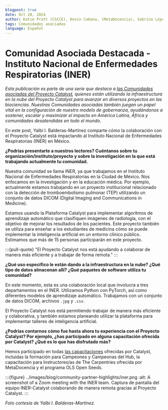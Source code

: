 ```yaml
---
blogpost: true
date: Oct 28, 2024
author: Katie Pratt (CSCCE), Kevin Cabana, (MetaDocencia), Sabrina López (MetaDocencia)
tags: Comunidades asociadas
language: Español
---
```


# Comunidad Asociada Destacada - Instituto Nacional de Enfermedades Respiratorias (INER)

*Esta publicación es parte de una serie que destaca a [las Comunidades asociadas del Proyecto Catalyst](../current-community-partners.md), quienes están utilizando la infraestructura en la nube del Proyecto Catalyst para avanzar en diversos proyectos en las biociencias. Nuestras Comunidades asociadas también juegan un papel vital en la configuración de nuestro modelo de gobernanza, ayudándonos a sostener, escalar y maximizar el impacto en América Latina, África y comunidades desatendidas en todo el mundo.*

En este post, Yalbi I. Balderas-Martínez comparte cómo la colaboración con el Proyecto Catalyst está impactando al Instituto Nacional de Enfermedades Respiratorias (INER) en México.

**¿Podrías presentarte a nuestros lectores? Cuéntanos sobre tu organización/instituto/proyecto y sobre la investigación en la que está trabajando actualmente tu comunidad.**

Nuestra comunidad se llama INER, ya que trabajamos en el Instituto Nacional de Enfermedades Respiratorias en la Ciudad de México. Nos enfocamos en la investigación y en la educación médica. Por ejemplo, actualmente estamos trabajando en un proyecto institucional relacionado con la detección de tromboembolismo pulmonar (TEP) utilizando un conjunto de datos DICOM (Digital Imaging and Communications in Medicine).

Estamos usando la Plataforma Catalyst para implementar algoritmos de aprendizaje automático que clasifiquen imágenes de radiología, con el objetivo de mejorar los resultados de los pacientes. Este proyecto también se utiliza para enseñar a los estudiantes de medicina cómo se puede implementar la inteligencia artificial en un entorno clínico público. Estimamos que más de 15 personas participarán en este proyecto.

:::{pull-quote}
"El Proyecto Catalyst nos está ayudando a colaborar de manera más eficiente y a trabajar de forma remota."
:::

**¿Qué uso específico le están dando a la infraestructura en la nube? ¿Qué tipo de datos almacenan allí? ¿Qué paquetes de software utiliza tu comunidad?**

En este momento, esta es una colaboración local que involucra a tres departamentos en el INER. Utilizamos Python con PyTorch, así como diferentes modelos de aprendizaje automático. Trabajamos con un conjunto de datos DICOM, archivos `.jpg` y `.csv`.

El Proyecto Catalyst nos está permitiendo trabajar de manera más eficiente y colaborativa, y también estamos planeando utilizar la plataforma para implementar talleres de inteligencia artificial.

**¿Podrías contarnos cómo fue hasta ahora tu experiencia con el Proyecto Catalyst? Por ejemplo, ¿has participado en alguna capacitación ofrecida por Catalyst? ¿Qué es lo que has disfrutado más?**

Hemos participado en todas [las capacitaciones](../training.md) ofrecidas por Catalyst, incluidas la formación para Campeones y Campeonas del Hub, la capacitación para Instructores/as de The Carpentries ofrecida por MetaDocencia y el programa OLS Open Seeds.

:::{figure} ../images/blog/community-partner-highlights/iner.png
:alt: A screenshot of a Zoom meeting with the INER team.
Captura de pantalla del equipo INER-Catalyst colaborando de manera remota gracias al Proyecto Catalyst.
:::

*Foto cortesía de Yalbi I. Balderas-Martinez.*
